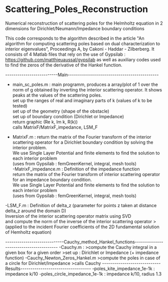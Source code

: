 # Scattering_Poles_Reconstruction
Numerical reconstruction of scattering poles for the Helmholtz equation in 2 dimensions for Dirichlet/Neumann/Impedance boundary conditions

This code corresponds to the algorithm described in the article "An algorithm for computing scattering poles based on dual characterization to interior eigenvalues", Proceedings A, by Cakoni - Haddar - Zilberberg. 
It consists of 4 Matlab files that rely on the use of Gypsilab : https://github.com/matthieuaussal/gypsilab
as well as auxiliary codes used to find the zeros of the derivative of the Hankel function. 

--------------------------Main---------------------------------------------
- main_sc_poles.m : 
	main programm, produces a array/plot of 1 over the norm of g obtained by inverting the interior scattering operator. It shows peaks at the values of the scattering poles.  
        set up the ranges of real and imaginary parts of k (values of k to be tested)  
	set up of the geometry (shape of the obstacle)  
	set up of boundary condition (Dirichlet or Impedance)  
	return graphic (Re k, Im k, R(k))  
	calls MatrixF/MatrixF_impedance, LSM_F  

- MatrixF.m :
	return the matrix of the Fourier transform of the interior scattering operator for a Dirichlet boundary condition by solving the interior problem.  
        We use Single Layer Potential and finite elements to find the solution to each interior problem   
        (uses from Gypsilab : femGreenKernel, integral, mesh tools)  
-MatrixF_impedance.m :
	Definition of the impedance function  
	return the matrix of the Fourier transform of interior scattering operator for an impedance boundary condition.  
        We use Single Layer Potential and finite elements to find the solution to each interior problem   
        (uses from Gypsilab : femGreenKernel, integral, mesh tools)  

-LSM_F.m :
	Definition of delta_z (parameter for points z taken at distance delta_z around the domain D)  
	Inversion of the interior scattering operator matrix using SVD   
  and compute the norm of the inverse of the interior scattering operator
	>(applied to the incident Fourier coefficients of the 2D fundamental solution of Hemholtz equation)

-----------------------------Cauchy_method_Hankel_functions----------------------------------------
-Cauchy.m : 
	>compute the Cauchy integral in a given box for a given order
	>set up : Dirichlet or Impedance (+ impedance function)
-Cauchy_Newton_Zeros_Hankel.m
	>compute the poles in case of a circle for Dirichlet/Impedance
	>calls Cauchy
-----------------------------Results-----------------------------------
-poles_kite_impedance_1e-1k : impedance k/10
-poles_circle_impedance_1e-1k : impedance k/10, radius 1.3

